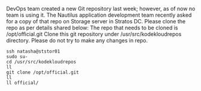 DevOps team created a new Git repository last week; however, as of now no team is using it. The Nautilus application development team recently asked for a copy of that repo on Storage server in Stratos DC. Please clone the repo as per details shared below:
The repo that needs to be cloned is /opt/official.git
Clone this git repository under /usr/src/kodekloudrepos directory. Please do not try to make any changes in repo.

```
ssh natasha@ststor01
sudo su-
cd /usr/src/kodekloudrepos
ll
git clone /opt/official.git
ll
ll official/
```